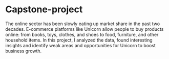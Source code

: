 # Capstone-project
The online sector has been slowly eating up market share in the past two decades. E-commerce platforms like Unicorn allow people to buy products online: from books, toys, clothes, and shoes to food, furniture, and other household items. 
In this project, I analyzed the data, found interesting insights and identify weak areas and opportunities for Unicorn to boost business growth.
